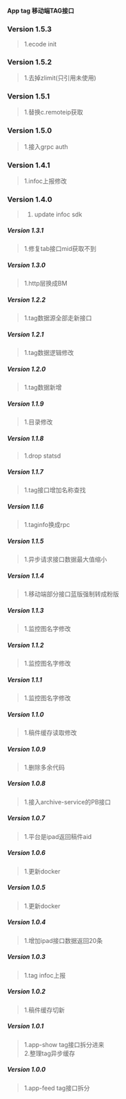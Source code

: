 #### App tag 移动端TAG接口

### Version 1.5.3

> 1.ecode init

### Version 1.5.2

> 1.去掉zlimit(只引用未使用)

### Version 1.5.1

> 1.替换c.remoteip获取

### Version 1.5.0

> 1.接入grpc auth

### Version 1.4.1

> 1.infoc上报修改

### Version 1.4.0

> 1. update infoc sdk

##### Version 1.3.1

> 1.修复tab接口mid获取不到

##### Version 1.3.0

> 1.http层换成BM

##### Version 1.2.2

> 1.tag数据源全部走新接口

##### Version 1.2.1

> 1.tag数据逻辑修改

##### Version 1.2.0

> 1.tag数据新增

##### Version 1.1.9

> 1.目录修改

##### Version 1.1.8

> 1.drop statsd

##### Version 1.1.7

> 1.tag接口增加名称查找

##### Version 1.1.6

> 1.taginfo换成rpc

##### Version 1.1.5

> 1.异步请求接口数据最大值缩小

##### Version 1.1.4

> 1.移动端部分接口蓝版强制转成粉版

##### Version 1.1.3

> 1.监控图名字修改  

##### Version 1.1.2

> 1.监控图名字修改  

##### Version 1.1.1

> 1.监控图名字修改  

##### Version 1.1.0

> 1.稿件缓存读取修改  

##### Version 1.0.9
> 1.删除多余代码  

##### Version 1.0.8

> 1.接入archive-service的PB接口  

##### Version 1.0.7

> 1.平台是ipad返回稿件aid  

##### Version 1.0.6

> 1.更新docker   

##### Version 1.0.5

> 1.更新docker   

##### Version 1.0.4

> 1.增加ipad接口数据返回20条  

##### Version 1.0.3

> 1.tag infoc上报   

##### Version 1.0.2

> 1.稿件缓存切新  

##### Version 1.0.1

> 1.app-show tag接口拆分进来   
> 2.整理tag异步缓存  

##### Version 1.0.0

> 1.app-feed tag接口拆分      
